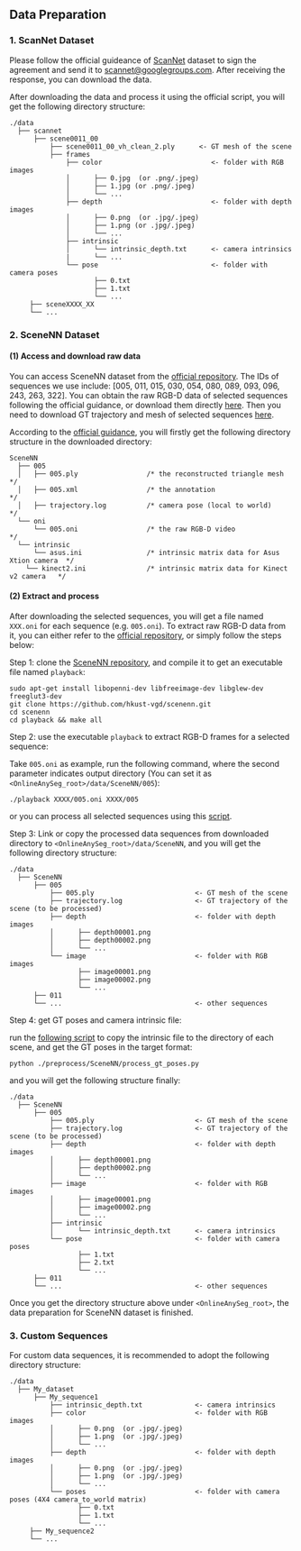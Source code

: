 ## Data Preparation


### 1. ScanNet Dataset
Please follow the official guideance of [ScanNet](http://www.scan-net.org/ScanNet/) dataset to sign the agreement and send it to scannet@googlegroups.com. After receiving the response, you can download the data.

After downloading the data and process it using the official script, you will get the following directory structure:

```
./data
  ├── scannet
      ├── scene0011_00
          ├── scene0011_00_vh_clean_2.ply      <- GT mesh of the scene
          ├── frames
              ├── color                           <- folder with RGB images
              │      ├── 0.jpg  (or .png/.jpeg)
              │      ├── 1.jpg (or .png/.jpeg)
              │      └── ...  
              ├── depth                           <- folder with depth images
              │      ├── 0.png  (or .jpg/.jpeg)
              │      ├── 1.png (or .jpg/.jpeg)
              │      └── ...  
              ├── intrinsic                 
              │      └── intrinsic_depth.txt      <- camera intrinsics
              |      └── ...
              └── pose                            <- folder with camera poses
                     ├── 0.txt
                     ├── 1.txt
                     └── ...  
     ├── sceneXXXX_XX
     └── ...
```


### 2. SceneNN Dataset
#### (1) Access and download raw data

You can access SceneNN dataset from the [official repository](https://github.com/hkust-vgd/scenenn). The IDs of sequences we use include: [005, 011, 015, 030, 054, 080, 089, 093, 096, 243, 263, 322]. You can obtain the raw RGB-D data of selected sequences following the official guidance, or download them directly [here](https://hkust-vgd.ust.hk/scenenn/main/oni/). Then you need to download GT trajectory and mesh of selected sequences [here](https://drive.google.com/drive/folders/0B2BQi-ql8CzeMUZ4RUpnLW1JN3c?resourcekey=0-Ph3VntNntNqJ_CtSLnN7wA).

According to the [official guidance](https://github.com/hkust-vgd/scenenn), you will firstly get the following directory structure in the downloaded directory:

```
SceneNN
  ├── 005
  │   ├── 005.ply                 /* the reconstructed triangle mesh  */
  │   ├── 005.xml                 /* the annotation                   */
  │   ├── trajectory.log          /* camera pose (local to world)     */
  └── oni
      └── 005.oni                 /* the raw RGB-D video               */
  └── intrinsic
      └── asus.ini                /* intrinsic matrix data for Asus Xtion camera  */
  	└── kinect2.ini               /* intrinsic matrix data for Kinect v2 camera   */
```

#### (2) Extract and process
After downloading the selected sequences, you will get a file named `XXX.oni` for each sequence (e.g. `005.oni`). To extract raw RGB-D data from it, you can either refer to the [official repository](https://github.com/hkust-vgd/scenenn), or simply follow the steps below:

Step 1: clone the [SceneNN repository](https://github.com/hkust-vgd/scenenn), and compile it to get an executable file named `playback`:
```
sudo apt-get install libopenni-dev libfreeimage-dev libglew-dev freeglut3-dev
git clone https://github.com/hkust-vgd/scenenn.git
cd scenenn
cd playback && make all
```

Step 2: use the executable `playback` to extract RGB-D frames for a selected sequence:

Take `005.oni` as example, run the following command, where the second parameter indicates output directory (You can set it as `<OnlineAnySeg_root>/data/SceneNN/005`):
```
./playback XXXX/005.oni XXXX/005
```
or you can process all selected sequences using this [script](../data/SceneNN/decompress_all_seqs.sh).


Step 3:
Link or copy the processed data sequences from downloaded directory to `<OnlineAnySeg_root>/data/SceneNN`, and you will get the following directory structure:

```
./data
  ├── SceneNN
      ├── 005
          ├── 005.ply                         <- GT mesh of the scene
          ├── trajectory.log                  <- GT trajectory of the scene (to be processed)
          ├── depth                           <- folder with depth images
          │      ├── depth00001.png
          │      ├── depth00002.png
          │      └── ...  
          └── image                           <- folder with RGB images
                 ├── image00001.png
                 ├── image00002.png
                 └── ...  
      ├── 011
      └── ...                                 <- other sequences
```

Step 4: get GT poses and camera intrinsic file:

run the [following script](../preprocess/SceneNN/process_gt_poses.py) to copy the intrinsic file to the directory of each scene, and get the GT poses in the target format:
```
python ./preprocess/SceneNN/process_gt_poses.py
```
and you will get the following structure finally:
```
./data
  ├── SceneNN
      ├── 005
          ├── 005.ply                         <- GT mesh of the scene
          ├── trajectory.log                  <- GT trajectory of the scene (to be processed)
          ├── depth                           <- folder with depth images
          │      ├── depth00001.png
          │      ├── depth00002.png
          │      └── ...  
          ├── image                           <- folder with RGB images
          │      ├── image00001.png
          │      ├── image00002.png
          │      └── ...  
          ├── intrinsic                 
          │      └── intrinsic_depth.txt      <- camera intrinsics
          └── pose                            <- folder with camera poses
                 ├── 1.txt
                 ├── 2.txt
                 └── ...  
      ├── 011
      └── ...                                 <- other sequences
```
Once you get the directory structure above under `<OnlineAnySeg_root>`, the data preparation for SceneNN dataset is finished.


### 3. Custom Sequences
For custom data sequences, it is recommended to adopt the following directory structure:
```
./data
  ├── My_dataset
      ├── My_sequence1
          ├── intrinsic_depth.txt             <- camera intrinsics
          ├── color                           <- folder with RGB images
          │      ├── 0.png  (or .jpg/.jpeg)
          │      ├── 1.png  (or .jpg/.jpeg)
          │      └── ...  
          ├── depth                           <- folder with depth images
          │      ├── 0.png  (or .jpg/.jpeg)
          │      ├── 1.png  (or .jpg/.jpeg)
          │      └── ...  
          └── poses                           <- folder with camera poses (4X4 camera_to_world matrix)
                 ├── 0.txt
                 ├── 1.txt
                 └── ...  
     ├── My_sequence2
     └── ...
```

